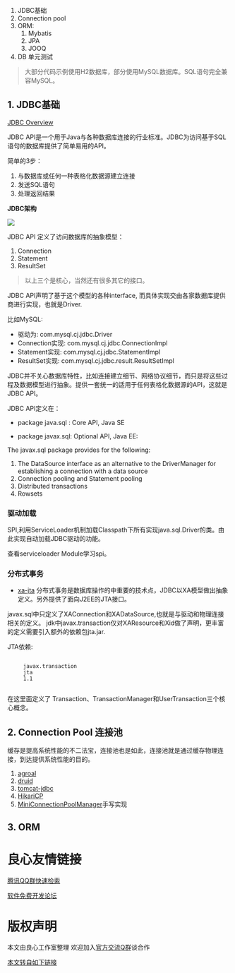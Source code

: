 1. JDBC基础
2. Connection pool
3. ORM:
    1. Mybatis
    2. JPA
    3. JOOQ
4. DB 单元测试

> 大部分代码示例使用H2数据库，部分使用MySQL数据库。SQL语句完全兼容MySQL。

## 1. JDBC基础 
[JDBC Overview](http://u.720life.cn/g/8288b31f1cb278a1bdb8ffc52c99a13b3ab83ef41a964c2dcd49e5a637b2cf83f7b2cfa08939456e8453ff0b4a3cce5c6f04265aa81bde050d597360fb13e182)

JDBC API是一个用于Java与各种数据库连接的行业标准。JDBC为访问基于SQL语句的数据库提供了简单易用的API。

简单的3步：
1. 与数据库或任何一种表格化数据源建立连接
2. 发送SQL语句
3. 处理返回结果

**JDBC架构**

![](https://www.oracle.com/ocom/groups/public/@otn/documents/digitalasset/145869.gif)

JDBC API 定义了访问数据库的抽象模型：
1. Connection
2. Statement
3. ResultSet
> 以上三个是核心，当然还有很多其它的接口。

JDBC API声明了基于这个模型的各种interface, 而具体实现交由各家数据库提供商进行实现，也就是Driver.

比如MySQL:
* 驱动为: com.mysql.cj.jdbc.Driver
* Connection实现: com.mysql.cj.jdbc.ConnectionImpl
* Statement实现: com.mysql.cj.jdbc.StatementImpl
* ResultSet实现: com.mysql.cj.jdbc.result.ResultSetImpl 

JDBC并不关心数据库特性，比如连接建立细节、网络协议细节，而只是将这些过程及数据模型进行抽象。提供一套统一的适用于任何表格化数据源的API，这就是JDBC API。

JDBC API定义在：
* package java.sql : Core API, Java SE

* package javax.sql: Optional API, Java EE:

The javax.sql package provides for the following:

1. The DataSource interface as an alternative to the DriverManager for establishing a connection with a data source
2. Connection pooling and Statement pooling
3. Distributed transactions
4. Rowsets

### 驱动加载
SPI,利用ServiceLoader机制加载Classpath下所有实现java.sql.Driver的类。由此实现自动加载JDBC驱动的功能。

查看serviceloader Module学习spi。

### 分布式事务
* [xa-jta](http://u.720life.cn/g/2e71d0f0a5c601172267ba20d3a43c6edfd8d7162be0499c4e54933e9c0a75aeb9796d96d1fc8aea8009e225c0be3bc4e6b3da6ddfc89523b5af07e72043cbb7276c781b179452797876b2acbe20f40c)
分布式事务是数据库操作的中重要的技术点，JDBC以XA模型做出抽象定义。另外提供了面向J2EE的JTA接口。

javax.sql中只定义了XAConnection和XADataSource,也就是与驱动和物理连接相关的定义。
jdk中javax.transaction仅对XAResource和Xid做了声明，更丰富的定义需要引入额外的依赖包jta.jar.

JTA依赖:
````
 
     javax.transaction 
     jta 
     1.1 
 
````

在这里面定义了 Transaction、TransactionManager和UserTransaction三个核心概念。


## 2. Connection Pool 连接池
缓存是提高系统性能的不二法宝，连接池也是如此，连接池就是通过缓存物理连接，到达提供系统性能的目的。

1. [agroal](http://u.720life.cn/g/2e71d0f0a5c601172267ba20d3a43c6edfd8d7162be0499c4e54933e9c0a75aeb9796d96d1fc8aea8009e225c0be3bc45536f3b5260407cef855724a775165f5cc9c5489a1ed4807b79332c619001a73)
1. [druid](http://u.720life.cn/g/2e71d0f0a5c601172267ba20d3a43c6edfd8d7162be0499c4e54933e9c0a75aeb9796d96d1fc8aea8009e225c0be3bc45536f3b5260407cef855724a775165f51722348c1ab55dd43dde37644f4a97c7)
1. [tomcat-jdbc](http://u.720life.cn/g/2e71d0f0a5c601172267ba20d3a43c6edfd8d7162be0499c4e54933e9c0a75aeb9796d96d1fc8aea8009e225c0be3bc45536f3b5260407cef855724a775165f56dcd05becd3d40747d1cfedfe15f71bf)
1. [HikariCP](http://u.720life.cn/g/2e71d0f0a5c601172267ba20d3a43c6edfd8d7162be0499c4e54933e9c0a75aeb9796d96d1fc8aea8009e225c0be3bc45536f3b5260407cef855724a775165f5f89cc3717d861a290414a04839dd14d9)
1. [MiniConnectionPoolManager](http://u.720life.cn/g/2e71d0f0a5c601172267ba20d3a43c6edfd8d7162be0499c4e54933e9c0a75aeb9796d96d1fc8aea8009e225c0be3bc45536f3b5260407cef855724a775165f51232d898ec9cd87d517437a309a8ed477165d960c57e253976d7f35e62e31e9e)手写实现

## 3. ORM



 # 良心友情链接

[腾讯QQ群快速检索](http://u.720life.cn/s/8cf73f7c)

[软件免费开发论坛](http://u.720life.cn/s/bbb01dc0)

# 版权声明 

本文由良心工作室整理 欢迎加入[官方交流Q群](https://u.720life.cn/s/f2316816)谈合作

[本文转自如下链接](http://u.720life.cn/g/2e71d0f0a5c601172267ba20d3a43c6edfd8d7162be0499c4e54933e9c0a75ae3184ac44bf44cd62690abda55070863d2ab65515b8256f1eebdec4388c549812)